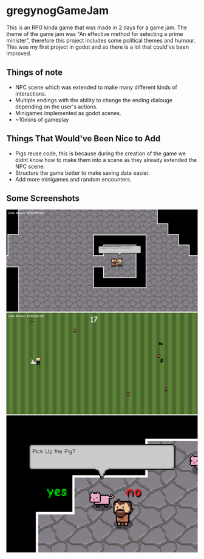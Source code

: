 # gregynogGameJam
This is an RPG kinda game that was made in 2 days for a game jam. The theme of the game jam was "An effective method for selecting a prime minister", therefore this project includes some political themes and humour. This was my first project in godot and so there is a lot that could've been improved. 

## Things of note
- NPC scene which was extended to make many different kinds of interactions.
- Multiple endings with the ability to change the ending dialouge depending on the user's actions.
- Minigames implemented as godot scenes.
- ~10mins of gameplay

## Things That Would've Been Nice to Add
- Pigs reuse code, this is because during the creation of the game we didnt know how to make them into a scene as they already extended the NPC scene.
- Structure the game better to make saving data easier.
- Add more minigames and random encounters.

## Some Screenshots
![First Encounter](Screenshots/beggar.png)
![Boris MiniGame](Screenshots/borisGame.png)
![Pig Interaction](Screenshots/pickUpPig.png)

